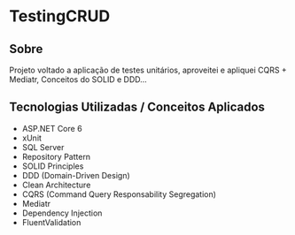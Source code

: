 # TestingCRUD

## Sobre
Projeto voltado a aplicação de testes unitários, aproveitei e apliquei CQRS + Mediatr, Conceitos do SOLID e DDD...
<br>


  
 
 ## Tecnologias Utilizadas / Conceitos Aplicados
 - ASP.NET Core 6
  - xUnit
  - SQL Server
  - Repository Pattern
 - SOLID Principles
 - DDD  (Domain-Driven Design)
 - Clean Architecture
- CQRS (Command Query Responsability Segregation)
- Mediatr
- Dependency Injection
- FluentValidation

